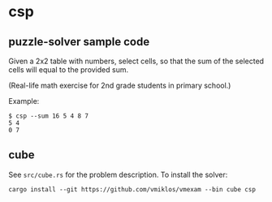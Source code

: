 # csp

## puzzle-solver sample code

Given a 2x2 table with numbers, select cells, so that the sum of the selected cells will equal to
the provided sum.

(Real-life math exercise for 2nd grade students in primary school.)

Example:

```console
$ csp --sum 16 5 4 8 7
5 4
0 7
```

## cube

See `src/cube.rs` for the problem description. To install the solver:

```
cargo install --git https://github.com/vmiklos/vmexam --bin cube csp
```
